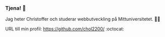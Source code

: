 ### Tjena! 👋

Jag heter Christoffer och studerar webbutveckling på Mittuniversitetet. 👨‍💻

URL till min profil: https://github.com/chol2200/ :octocat:

<!--
**chol2200/chol2200** is a ✨ _special_ ✨ repository because its `README.md` (this file) appears on your GitHub profile.

Here are some ideas to get you started:

- 🔭 I’m currently working on ...
- 🌱 I’m currently learning ...
- 👯 I’m looking to collaborate on ...
- 🤔 I’m looking for help with ...
- 💬 Ask me about ...
- 📫 How to reach me: ...
- 😄 Pronouns: ...
- ⚡ Fun fact: ...
-->
